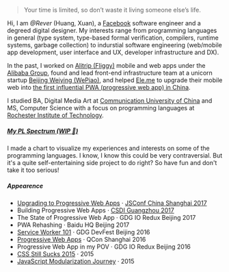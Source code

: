 > Your time is limited, so don’t waste it living someone else’s life. 

Hi, I am _@Rever_ (Huang, Xuan), a [Facebook](https://www.facebook.com/) software engineer and a degreed digital designer. My interests range from programming languages in general (type system, type-based formal verification, compilers, runtime systems, garbage collection) to indurstial software engineering (web/mobile app development, user interface and UX, developer infrastructure and DX). 

In the past, I worked on [Alitrip (Fliggy)](https://www.alitrip.com/) mobile and web apps under the [Alibaba Group](https://en.wikipedia.org/wiki/Alibaba_Group), found and lead front-end infrastructure team at a unicorn startup [Beijing Weiying (WePiao)](https://www.crunchbase.com/organization/beijing-weiying-technology), and helped [Ele.me](https://en.wikipedia.org/wiki/Ele.me) to upgrade their mobile web into [the first influential PWA (progressive web app) in China](https://medium.com/elemefe/upgrading-ele-me-to-progressive-web-app-2a446832e509).

I studied BA, Digital Media Art at [Communication University of China](https://en.wikipedia.org/wiki/Communication_University_of_China) and MS, Computer Science with a focus on programming languages at [Rochester Institute of Technology](https://en.wikipedia.org/wiki/Rochester_Institute_of_Technology).

##### [My PL Spectrum (WIP 🚧)](https://rever207.github.io/2020/05/05/pl-chart/)

I made a chart to visualize my experiences and interests on some of the programming languages.   I know, I know this could be very contraversial. But it's a quite self-entertaining side project to do right? So have fun and don't take it too serious!

##### Appearence

- [Upgrading to Progressive Web Apps][9] · [JSConf China Shanghai 2017](http://2017.jsconf.cn/)
- Building Progressive Web Apps · [CSDI Guangzhou 2017](http://www.csdisummit.com/)
- The State of Progressive Web App · GDG IO Redux Beijing 2017
- PWA Rehashing · Baidu HQ Beijing 2017
- [Service Worker 101][5] · GDG DevFest Beijing 2016
- [Progressive Web Apps][4] · QCon Shanghai 2016
- Progressive Web App in my POV · GDG IO Redux Beijing 2016
- [CSS Still Sucks 2015][2] · 2015
- [JavaScript Modularization Journey][1] · 2015

[1]: //rever207.github.io/2015/07/09/js-module-7day/
[2]: //rever207.github.io/2015/12/28/css-sucks-2015/
[3]: //rever207.github.io/2016/06/05/pwa-in-my-pov/
[4]: //rever207.github.io/2016/10/20/pwa-qcon2016/
[5]: //rever207.github.io/2016/11/20/sw-101-gdgdf/
[6]: https://yanshuo.io/assets/player/?deck=58ac8598b123db0067292f92 "PWA Rehashing"
[7]: https://yanshuo.io/assets/player/?deck=593ad6fbfe88c2006a0a0d6d "The State of PWA"
[8]: https://yanshuo.io/assets/player/?deck=594d673d570c357d0698a950 "Building PWA"
[9]: //rever207.github.io/jsconfcn2017/
